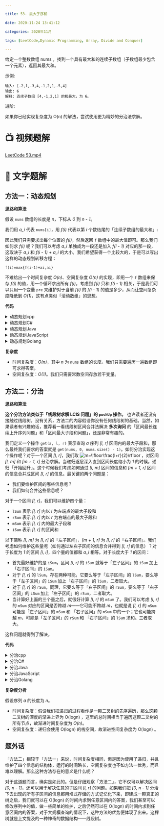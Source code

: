 ```yaml
---

title: 53. 最大子序和

date: 2020-11-24 13:41:12

categories: 2020年11月

tags: [LeetCode,Dynamic Programming, Array, Divide and Conquer]

---
```

 
 
给定一个整数数组 nums ，找到一个具有最大和的连续子数组（子数组最少包含一个元素），返回其最大和。

<!-- more -->



示例:
    
    输入: [-2,1,-3,4,-1,2,1,-5,4]
    输出: 6
    解释: 连续子数组 [4,-1,2,1] 的和最大，为 6。
进阶:

如果你已经实现复杂度为 O(n) 的解法，尝试使用更为精妙的分治法求解。

# 📺 视频题解  
[LeetCode 53.mp4](f9898f56-4701-4510-b8d4-60e24e129a8f)

# 📖 文字题解

## 方法一：动态规划

**思路和算法**

假设 `nums` 数组的长度是 *n*，下标从 *0* 到 *n - 1*。

我们用 *a_i* 代表 `nums[i]`，用 *f(i)* 代表以第 *i* 个数结尾的「连续子数组的最大和」:

因此我们只需要求出每个位置的 *f(i)*，然后返回 `f` 数组中的最大值即可。那么我们如何求 *f(i)* 呢？我们可以考虑 *a_i* 单独成为一段还是加入 *f(i - 1)* 对应的那一段，这取决于 *a_i* 和 *f(i - 1) + a_i* 的大小，我们希望获得一个比较大的，于是可以写出这样的动态规划转移方程：

    f(i)=max{f(i-1)+ai,ai}
    
不难给出一个时间复杂度 *O(n)*、空间复杂度 *O(n)* 的实现，即用一个 `f` 数组来保存 *f(i)* 的值，用一个循环求出所有 *f(i)*。考虑到 *f(i)* 只和 *f(i - 1)* 相关，于是我们可以只用一个变量 `pre` 来维护对于当前 *f(i)* 的 *f(i - 1)* 的值是多少，从而让空间复杂度降低到 *O(1)*，这有点类似「滚动数组」的思想。

**代码**
<details>
    <summary>动态规划cpp</summary>

```cpp [sol1-C++]
class Solution {
public:
    int maxSubArray(vector<int>& nums) {
        int pre = 0, maxAns = nums[0];
        for (const auto &x: nums) {
            pre = max(pre + x, x);
            maxAns = max(maxAns, pre);
        }
        return maxAns;
    }
};
```

</details>
<details>
    <summary>动态规划C#</summary>

```csharp [sol1-C#]
public class Solution {
    public int MaxSubArray(int[] nums) {
        int pre = 0, maxAns = nums[0];
        foreach (int x in nums) {
            pre = Math.Max(pre + x, x);
            maxAns = Math.Max(maxAns, pre);
        }
        return maxAns;
    }
}
```


</details>
<details>
    <summary>动态规划Java</summary>

```Java [sol1-Java]
class Solution {
    public int maxSubArray(int[] nums) {
        int pre = 0, maxAns = nums[0];
        for (int x : nums) {
            pre = Math.max(pre + x, x);
            maxAns = Math.max(maxAns, pre);
        }
        return maxAns;
    }
}
```


</details>
<details>
    <summary>动态规划JavaScript</summary>

```JavaScript [sol1-JavaScript]
var maxSubArray = function(nums) {
    let pre = 0, maxAns = nums[0];
    nums.forEach((x) => {
        pre = Math.max(pre + x, x);
        maxAns = Math.max(maxAns, pre);
    });
    return maxAns;
};
```


</details>
<details>
    <summary>动态规划Golang</summary>

```golang [sol1-Golang]
func maxSubArray(nums []int) int {
    max := nums[0]
    for i := 1; i < len(nums); i++ {
        if nums[i] + nums[i-1] > nums[i] {
            nums[i] += nums[i-1]
        }
        if nums[i] > max {
            max = nums[i]
        }
    }
    return max
}
```


</details>

**复杂度**

+ 时间复杂度：*O(n)*，其中 *n* 为 `nums` 数组的长度。我们只需要遍历一遍数组即可求得答案。
+ 空间复杂度：*O(1)*。我们只需要常数空间存放若干变量。

## 方法二：分治

**思路和算法**

**这个分治方法类似于「线段树求解 LCIS 问题」的 `pushUp` 操作。** 也许读者还没有接触过线段树，没有关系，方法二的内容假设你没有任何线段树的基础。当然，如果读者有兴趣的话，推荐看一看线段树区间合并法解决 **多次询问** 的「区间最长连续上升序列问题」和「区间最大子段和问题」，还是非常有趣的。

我们定义一个操作 `get(a, l, r)` 表示查询 *a* 序列 *[l, r]* 区间内的最大子段和，那么最终我们要求的答案就是 `get(nums, 0, nums.size() - 1)`。如何分治实现这个操作呢？对于一个区间 *[l, r]*，我们取 ![m=\lfloor\frac{l+r}{2}\rfloor ](./p__m_=_lfloor_frac{l_+_r}{2}_rfloor_.png) ，对区间 *[l, m]* 和 *[m + 1, r]* 分治求解。当递归逐层深入直到区间长度缩小为 *1* 的时候，递归「开始回升」。这个时候我们考虑如何通过 *[l, m]* 区间的信息和 *[m + 1, r]* 区间的信息合并成区间 *[l, r]* 的信息。最关键的两个问题是：

+ 我们要维护区间的哪些信息呢？
+ 我们如何合并这些信息呢？

对于一个区间 *[l, r]*，我们可以维护四个量：

+ `lSum` 表示 *[l, r]* 内以 *l* 为左端点的最大子段和
+ `rSum` 表示 *[l, r]* 内以 *r* 为右端点的最大子段和
+ `mSum` 表示 *[l, r]* 内的最大子段和
+ `iSum` 表示 *[l, r]* 的区间和

以下简称 *[l, m]* 为 *[l, r]* 的「左子区间」，*[m + 1, r]* 为 *[l, r]* 的「右子区间」。我们考虑如何维护这些量呢（如何通过左右子区间的信息合并得到 *[l, r]* 的信息）？对于长度为 *1* 的区间 *[i, i]*，四个量的值都和 *a_i* 相等。对于长度大于 *1* 的区间：

+ 首先最好维护的是 `iSum`，区间 *[l, r]* 的 `iSum` 就等于「左子区间」的 `iSum` 加上「右子区间」的 `iSum`。
+ 对于 *[l, r]* 的 `lSum`，存在两种可能，它要么等于「左子区间」的 `lSum`，要么等于「左子区间」的 `iSum` 加上「右子区间」的 `lSum`，二者取大。
+ 对于 *[l, r]* 的 `rSum`，同理，它要么等于「右子区间」的 `rSum`，要么等于「右子区间」的 `iSum` 加上「左子区间」的 `rSum`，二者取大。
+ 当计算好上面的三个量之后，就很好计算 *[l, r]* 的 `mSum` 了。我们可以考虑 *[l, r]* 的 `mSum` 对应的区间是否跨越 *m*——它可能不跨越 *m*，也就是说 *[l, r]* 的 `mSum` 可能是「左子区间」的 `mSum` 和 「右子区间」的 `mSum` 中的一个；它也可能跨越 *m*，可能是「左子区间」的 `rSum` 和 「右子区间」的 `lSum` 求和。三者取大。

这样问题就得到了解决。

**代码**


<details>
    <summary>分治cpp</summary>

```cpp [sol2-C++]
class Solution {
public:
    struct Status {
        int lSum, rSum, mSum, iSum;
    };

    Status pushUp(Status l, Status r) {
        int iSum = l.iSum + r.iSum;
        int lSum = max(l.lSum, l.iSum + r.lSum);
        int rSum = max(r.rSum, r.iSum + l.rSum);
        int mSum = max(max(l.mSum, r.mSum), l.rSum + r.lSum);
        return (Status) {lSum, rSum, mSum, iSum};
    };

    Status get(vector<int> &a, int l, int r) {
        if (l == r) {
            return (Status) {a[l], a[l], a[l], a[l]};
        }
        int m = (l + r) >> 1;
        Status lSub = get(a, l, m);
        Status rSub = get(a, m + 1, r);
        return pushUp(lSub, rSub);
    }

    int maxSubArray(vector<int>& nums) {
        return get(nums, 0, nums.size() - 1).mSum;
    }
};
```


</details>
<details>
    <summary>分治C#</summary>

```csharp [sol2-C#]
public class Solution {
    public class Status {
        public int lSum, rSum, mSum, iSum;
        public Status(int lSum_, int rSum_, int mSum_, int iSum_) {
            lSum = lSum_; rSum = rSum_; mSum = mSum_; iSum = iSum_;
        }
    }

    public Status pushUp(Status l, Status r) {
        int iSum = l.iSum + r.iSum;
        int lSum = Math.Max(l.lSum, l.iSum + r.lSum);
        int rSum = Math.Max(r.rSum, r.iSum + l.rSum);
        int mSum = Math.Max(Math.Max(l.mSum, r.mSum), l.rSum + r.lSum);
        return new Status(lSum, rSum, mSum, iSum);
    }

    public Status getInfo(int[] a, int l, int r) {
        if (l == r) {
            return new Status(a[l], a[l], a[l], a[l]);
        }
        int m = (l + r) >> 1;
        Status lSub = getInfo(a, l, m);
        Status rSub = getInfo(a, m + 1, r);
        return pushUp(lSub, rSub);
    }

    public int MaxSubArray(int[] nums) {
        return getInfo(nums, 0, nums.Length - 1).mSum;
    }
}
```

</details>
<details>
    <summary>分治Java</summary>

```Java [sol2-Java]
class Solution {
    public class Status {
        public int lSum, rSum, mSum, iSum;

        public Status(int lSum, int rSum, int mSum, int iSum) {
            this.lSum = lSum;
            this.rSum = rSum;
            this.mSum = mSum;
            this.iSum = iSum;
        }
    }

    public int maxSubArray(int[] nums) {
        return getInfo(nums, 0, nums.length - 1).mSum;
    }

    public Status getInfo(int[] a, int l, int r) {
        if (l == r) {
            return new Status(a[l], a[l], a[l], a[l]);
        }
        int m = (l + r) >> 1;
        Status lSub = getInfo(a, l, m);
        Status rSub = getInfo(a, m + 1, r);
        return pushUp(lSub, rSub);
    }

    public Status pushUp(Status l, Status r) {
        int iSum = l.iSum + r.iSum;
        int lSum = Math.max(l.lSum, l.iSum + r.lSum);
        int rSum = Math.max(r.rSum, r.iSum + l.rSum);
        int mSum = Math.max(Math.max(l.mSum, r.mSum), l.rSum + r.lSum);
        return new Status(lSum, rSum, mSum, iSum);
    }
}
```

</details>
<details>
    <summary>分治JavaScript</summary>

```JavaScript [sol2-JavaScript]
function Status(l, r, m, i) {
    this.lSum = l;
    this.rSum = r;
    this.mSum = m;
    this.iSum = i;
}

const pushUp = (l, r) => {
    const iSum = l.iSum + r.iSum;
    const lSum = Math.max(l.lSum, l.iSum + r.lSum);
    const rSum = Math.max(r.rSum, r.iSum + l.rSum);
    const mSum = Math.max(Math.max(l.mSum, r.mSum), l.rSum + r.lSum);
    return new Status(lSum, rSum, mSum, iSum);
}

const getInfo = (a, l, r) => {
    if (l === r) {
        return new Status(a[l], a[l], a[l], a[l]);
    }
    const m = (l + r) >> 1;
    const lSub = getInfo(a, l, m);
    const rSub = getInfo(a, m + 1, r);
    return pushUp(lSub, rSub);
}

var maxSubArray = function(nums) {
    return getInfo(nums, 0, nums.length - 1).mSum;
};
```

</details>
<details>
    <summary>分治Golang</summary>

```golang [sol2-Golang]
func maxSubArray(nums []int) int {
    return get(nums, 0, len(nums) - 1).mSum;
}

func pushUp(l, r Status) Status {
    iSum := l.iSum + r.iSum
    lSum := max(l.lSum, l.iSum + r.lSum)
    rSum := max(r.rSum, r.iSum + l.rSum)
    mSum := max(max(l.mSum, r.mSum), l.rSum + r.lSum)
    return Status{lSum, rSum, mSum, iSum}
}

func get(nums []int, l, r int) Status {
    if (l == r) {
        return Status{nums[l], nums[l], nums[l], nums[l]}
    }
    m := (l + r) >> 1
    lSub := get(nums, l, m)
    rSub := get(nums, m + 1, r)
    return pushUp(lSub, rSub)
}

func max(x, y int) int {
    if x > y {
        return x
    }
    return y
}

type Status struct {
    lSum, rSum, mSum, iSum int
}
```

</details>

**复杂度分析**

假设序列 *a* 的长度为 *n*。

+ 时间复杂度：假设我们把递归的过程看作是一颗二叉树的先序遍历，那么这颗二叉树的深度的渐进上界为  O(logn) ，这里的总时间相当于遍历这颗二叉树的所有节点，故渐进时间复杂度为 *O(n)*。
+ 空间复杂度：递归会使用 O(logn) 的栈空间，故渐进空间复杂度为  O(logn) 。

## 题外话

「方法二」相较于「方法一」来说，时间复杂度相同，但是因为使用了递归，并且维护了四个信息的结构体，运行的时间略长，空间复杂度也不如方法一优秀，而且难以理解。那么这种方法存在的意义是什么呢？

对于这道题而言，确实是如此的。但是仔细观察「方法二」，它不仅可以解决区间 *[0, n - 1]*，还可以用于解决任意的子区间 *[l, r]* 的问题。如果我们把 *[0, n - 1]* 分治下去出现的所有子区间的信息都用堆式存储的方式记忆化下来，即建成一颗真正的树之后，我们就可以在 O(logn) 的时间内求到任意区间内的答案，我们甚至可以修改序列中的值，做一些简单的维护，之后仍然可以在  O(logn) 的时间内求到任意区间内的答案，对于大规模查询的情况下，这种方法的优势便体现了出来。这棵树就是上文提及的一种神奇的数据结构——线段树。